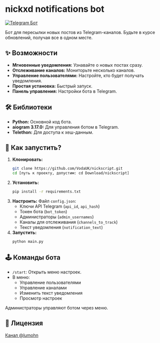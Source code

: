 # nickxd notifications bot

[![Telegram Бот](https://img.shields.io/badge/Telegram-Бот-blue.svg)](https://t.me/nickxd_bot)

Бот для пересылки новых постов из Telegram-каналов. Будьте в курсе обновлений, получая все в одном месте.

## ✨ Возможности

*   **Мгновенные уведомления:**  Узнавайте о новых постах сразу.
*   **Отслеживание каналов:** Мониторьте несколько каналов.
*   **Управление пользователями:**  Настройте, кто будет получать уведомления.
*   **Простая установка:** Быстрый запуск.
*   **Панель управления:** Настройки бота в Telegram.

## 🛠️ Библиотеки

*   **Python:** Основной код бота.
*   **aiogram 3.17.0:**  Для управления ботом в Telegram.
*   **Telethon:** Для доступа к хеш-данным.

## 🚀 Как запустить?

1.  **Клонировать:**
    ```bash
    git clone https://github.com/VodaUK/nickscript.git
    cd [путь к проекту, допустим: cd Download/nickscript]
    ```
2.  **Установить:**
    ```bash
    pip install -r requirements.txt
    ```
3.  **Настроить:** Файл `config.json`:
    *   Ключи API Telegram (`api_id`, `api_hash`)
    *   Токен бота (`bot_token`)
    *   Администраторы (`admin_usernames`)
    *   Каналы для отслеживания (`channels_to_track`)
    *   Текст уведомления (`notification_text`)
4.  **Запустить:**
    ```bash
    python main.py
    ```

## 🕹️ Команды бота

*   `/start`: Открыть меню настроек.
*   В меню:
    *   Управление пользователями
    *   Управление каналами
    *   Изменить текст уведомления
    *   Просмотр настроек

Администраторы управляют ботом через меню.

## 📄 Лицензия

[Канал @lumohn](https://t.me/lumohn)
